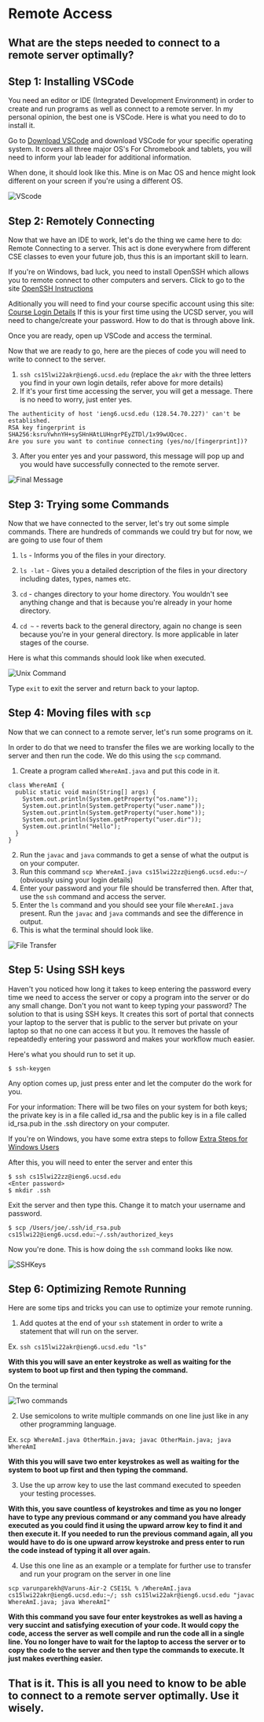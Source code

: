 # Remote Access

## What are the steps needed to connect to a remote server optimally?



## **Step 1: Installing VSCode**

You need an editor or IDE (Integrated Development Environment) in order to create and run programs as well as connect to a remote server. In my personal opinion, the best one is VSCode. Here is what you need to do to install it.

Go to [Download VSCode](https://code.visualstudio.com/) and download VSCode for your specific operating system. It covers all three major OS's For Chromebook and tablets, you will need to inform your lab leader for additional information.

When done, it should look like this. Mine is on Mac OS and hence might look different on your screen if you're using a different OS.

![VScode](Vscode.png)

## **Step 2: Remotely Connecting**

Now that we have an IDE to work, let's do the thing we came here to do: Remote Connecting to a server. This act is done everywhere from different CSE classes to even your future job, thus this is an important skill to learn.

If you're on Windows, bad luck, you need to install OpenSSH which allows you to remote connect to other computers and servers. 
Click to go to the site [OpenSSH Instructions](https://docs.microsoft.com/en-us/windows-server/administration/openssh/openssh_install_firstuse)

Aditionally you will need to find your course specific account using this site: [Course Login Details](https://sdacs.ucsd.edu/~icc/index.php)
If this is your first time using the UCSD server, you will need to change/create your password. How to do that is through above link.

Once you are ready, open up VSCode and access the terminal.

Now that we are ready to go, here are the pieces of code you will need to write to connect to the server.

1. ```ssh cs15lwi22akr@ieng6.ucsd.edu``` (replace the ```akr``` with the three letters you find in your own login details, refer above for more details)
2. If it's your first time accessing the server, you will get a message. There is no need to worry, just enter yes. 
```
The authenticity of host 'ieng6.ucsd.edu (128.54.70.227)' can't be established.
RSA key fingerprint is SHA256:ksruYwhnYH+sySHnHAtLUHngrPEyZTDl/1x99wUQcec.
Are you sure you want to continue connecting (yes/no/[fingerprint])? 
```
3. After you enter yes and your password, this message will pop up and you would have successfully connected to the remote server.

![Final Message](RemoteConnecting.png)

## **Step 3: Trying some Commands**

Now that we have connected to the server, let's try out some simple commands. 
There are hundreds of commands we could try but for now, we are going to use four of them 

1. ```ls``` - Informs you of the files in your directory.

2. ```ls -lat``` - Gives you a detailed description of the files in your directory including dates, types, names etc.

3. ```cd``` - changes directory to your home directory. You wouldn't see anything change and that is because you're already in your home directory.

4. ```cd ~``` - reverts back to the general directory, again no change is seen because you're in your general directory. Is more applicable in later stages of the course.

Here is what this commands should look like when executed.

![Unix Command](TerminalUnix.png)

Type ```exit``` to exit the server and return back to your laptop.

## **Step 4: Moving files with ```scp```**

Now that we can connect to a remote server, let's run some programs on it.

In order to do that we need to transfer the files we are working locally to the server and then run the code. We do this using the ```scp``` command.

1. Create a program called ```WhereAmI.java``` and put this code in it.

```
class WhereAmI {
  public static void main(String[] args) {
    System.out.println(System.getProperty("os.name"));
    System.out.println(System.getProperty("user.name"));
    System.out.println(System.getProperty("user.home"));
    System.out.println(System.getProperty("user.dir"));
    System.out.println("Hello");
  }
}
```
2. Run the ```javac``` and ```java``` commands to get a sense of what the output is on your computer.
3. Run this command ```scp WhereAmI.java cs15lwi22zz@ieng6.ucsd.edu:~/``` (obviously using your login details)
4. Enter your password and your file should be transferred then. After that, use the ```ssh``` command and access the server.
5. Enter the ```ls``` command and you should see your file ```WhereAmI.java``` present. Run the ```javac``` and ```java``` commands and see the difference in output.
6. This is what the terminal should look like.

![File Transfer](SCPTransfer.png)

## **Step 5: Using SSH keys**

Haven't you noticed how long it takes to keep entering the password every time we need to access the server or copy a program into the server or do any small change. Don't you not want to keep typing your password? The solution to that is using SSH keys. It creates this sort of portal that connects your laptop to the server that is public to the server but private on your laptop so that no one can access it but you. It removes the hassle of repeatdedly entering your password and makes your workflow much easier.

Here's what you should run to set it up.

```
$ ssh-keygen
```

Any option comes up, just press enter and let the computer do the work for you.

For your information: There will be two files on your system for both keys; the private key is in a file called id_rsa and the public key is in a file called id_rsa.pub in the .ssh directory on your computer.

If you're on Windows, you have some extra steps to follow [Extra Steps for Windows Users](https://docs.microsoft.com/en-us/windows-server/administration/openssh/openssh_keymanagement#user-key-generation)

After this, you will need to enter the server and enter this

```
$ ssh cs15lwi22zz@ieng6.ucsd.edu
<Enter password>
$ mkdir .ssh
```
Exit the server and then type this. Change it to match your username and password.

```
$ scp /Users/joe/.ssh/id_rsa.pub cs15lwi22@ieng6.ucsd.edu:~/.ssh/authorized_keys
```
Now you're done. This is how doing the ```ssh``` command looks like now.

![SSHKeys](SSHKey.png)



## **Step 6: Optimizing Remote Running**

Here are some tips and tricks you can use to optimize your remote running.

1. Add quotes at the end of your ```ssh``` statement in order to write a statement that will run on the server.

Ex. ```ssh cs15lwi22akr@ieng6.ucsd.edu "ls"```

**With this you will save an enter keystroke as well as waiting for the system to boot up first and then typing the command.**

On the terminal

![Two commands](Combine.png)

2. Use semicolons to write multiple commands on one line just like in any other programming language.

Ex. ```scp WhereAmI.java OtherMain.java; javac OtherMain.java; java WhereAmI```

**With this you will save two enter keystrokes as well as waiting for the system to boot up first and then typing the command.**

3. Use the up arrow key to use the last command executed to speeden your testing processes.

**With this, you save countless of keystrokes and time as you no longer have to type any previous command or any command you have already executed as you could find it using the upward arrow key to find it and then execute it. If you needed to run the previous command again, all you would have to do is one upward arrow keystroke and press enter to run the code instead of typing it all over again.**

4. Use this one line as an example or a template for further use to transfer and run your program on the server in one line 

```scp varunparekh@Varuns-Air-2 CSE15L % /WhereAmI.java cs15lwi22akr@ieng6.ucsd.edu:~/; ssh cs15lwi22akr@ieng6.ucsd.edu "javac WhereAmI.java; java WhereAmI"```

**With this command you save four enter keystrokes as well as having a very succint and satisfying execution of your code. It would copy the code, access the server as well compile and run the code all in a single line. You no longer have to wait for the laptop to access the server or to copy the code to the server and then type the commands to execute. It just makes everthing easier.**

## **That is it. This is all you need to know to be able to connect to a remote server optimally. Use it wisely.**
